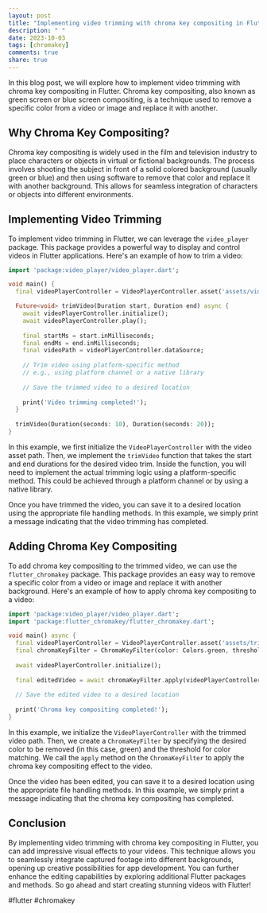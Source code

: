 ```yaml
---
layout: post
title: "Implementing video trimming with chroma key compositing in Flutter"
description: " "
date: 2023-10-03
tags: [chromakey]
comments: true
share: true
---
```


In this blog post, we will explore how to implement video trimming with chroma key compositing in Flutter. Chroma key compositing, also known as green screen or blue screen compositing, is a technique used to remove a specific color from a video or image and replace it with another.

## Why Chroma Key Compositing?

Chroma key compositing is widely used in the film and television industry to place characters or objects in virtual or fictional backgrounds. The process involves shooting the subject in front of a solid colored background (usually green or blue) and then using software to remove that color and replace it with another background. This allows for seamless integration of characters or objects into different environments.

## Implementing Video Trimming

To implement video trimming in Flutter, we can leverage the `video_player` package. This package provides a powerful way to display and control videos in Flutter applications. Here's an example of how to trim a video:

```dart
import 'package:video_player/video_player.dart';

void main() {
  final videoPlayerController = VideoPlayerController.asset('assets/video.mp4');

  Future<void> trimVideo(Duration start, Duration end) async {
    await videoPlayerController.initialize();
    await videoPlayerController.play();
    
    final startMs = start.inMilliseconds;
    final endMs = end.inMilliseconds;
    final videoPath = videoPlayerController.dataSource;
    
    // Trim video using platform-specific method
    // e.g., using platform channel or a native library
    
    // Save the trimmed video to a desired location
    
    print('Video trimming completed!');
  }
  
  trimVideo(Duration(seconds: 10), Duration(seconds: 20));
}
```

In this example, we first initialize the `VideoPlayerController` with the video asset path. Then, we implement the `trimVideo` function that takes the start and end durations for the desired video trim. Inside the function, you will need to implement the actual trimming logic using a platform-specific method. This could be achieved through a platform channel or by using a native library.

Once you have trimmed the video, you can save it to a desired location using the appropriate file handling methods. In this example, we simply print a message indicating that the video trimming has completed.

## Adding Chroma Key Compositing

To add chroma key compositing to the trimmed video, we can use the `flutter_chromakey` package. This package provides an easy way to remove a specific color from a video or image and replace it with another background. Here's an example of how to apply chroma key compositing to a video:

```dart
import 'package:video_player/video_player.dart';
import 'package:flutter_chromakey/flutter_chromakey.dart';

void main() async {
  final videoPlayerController = VideoPlayerController.asset('assets/trimmed_video.mp4');
  final chromaKeyFilter = ChromaKeyFilter(color: Colors.green, threshold: 0.5);
  
  await videoPlayerController.initialize();
  
  final editedVideo = await chromaKeyFilter.apply(videoPlayerController);
  
  // Save the edited video to a desired location
  
  print('Chroma key compositing completed!');
}
```

In this example, we initialize the `VideoPlayerController` with the trimmed video path. Then, we create a `ChromaKeyFilter` by specifying the desired color to be removed (in this case, green) and the threshold for color matching. We call the `apply` method on the `ChromaKeyFilter` to apply the chroma key compositing effect to the video.

Once the video has been edited, you can save it to a desired location using the appropriate file handling methods. In this example, we simply print a message indicating that the chroma key compositing has completed.

## Conclusion

By implementing video trimming with chroma key compositing in Flutter, you can add impressive visual effects to your videos. This technique allows you to seamlessly integrate captured footage into different backgrounds, opening up creative possibilities for app development. You can further enhance the editing capabilities by exploring additional Flutter packages and methods. So go ahead and start creating stunning videos with Flutter! 

#flutter #chromakey